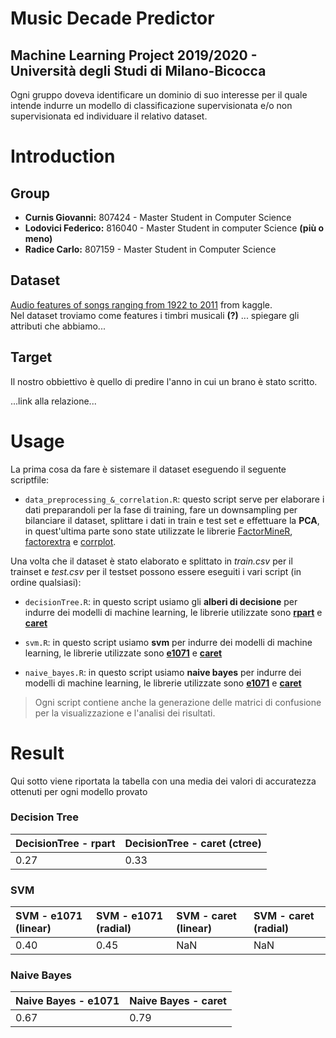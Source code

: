 # Music Decade Predictor

## Machine Learning Project 2019/2020 - Università degli Studi di Milano-Bicocca

Ogni gruppo doveva identificare un dominio di suo interesse per il quale intende indurre un modello di classificazione supervisionata e/o non supervisionata ed individuare il relativo dataset. 


# Introduction

## Group 
* **Curnis Giovanni:** 807424 - Master Student in Computer Science
* **Lodovici Federico:** 816040 - Master Student in computer Science **(più o meno)**
* **Radice Carlo:** 807159 - Master Student in Computer Science

## Dataset

[Audio features of songs ranging from 1922 to 2011](https://www.kaggle.com/uciml/msd-audio-features) from kaggle.\
Nel dataset troviamo come features i timbri musicali **(?)** ... spiegare gli attributi che abbiamo...

## Target

Il nostro obbiettivo è quello di predire l'anno in cui un brano è stato scritto.

...link alla relazione...

# Usage
La prima cosa da fare è sistemare il dataset eseguendo il seguente scriptfile:

* ``` data_preprocessing_&_correlation.R ```: questo script serve per elaborare i dati preparandoli per la fase di training, fare un downsampling per bilanciare il dataset, splittare i dati in train e test set e effettuare la **PCA**, in quest'ultima parte sono state utilizzate le librerie [FactorMineR](https://www.rdocumentation.org/packages/FactoMineR/versions/2.1), [factorextra](https://www.rdocumentation.org/packages/factoextra/versions/1.0.3) e [corrplot](https://cran.r-project.org/web/packages/corrplot/vignettes/corrplot-intro.html).

Una volta che il dataset è stato elaborato e splittato in *train.csv* per il trainset e *test.csv* per il testset possono essere eseguiti i vari script (in ordine qualsiasi):

* ``` decisionTree.R ```: in questo script usiamo gli **alberi di decisione** per indurre dei modelli di machine learning, le librerie utilizzate sono [**rpart**](https://www.rdocumentation.org/packages/rpart/versions/4.1-15/topics/rpart) e [**caret**](http://topepo.github.io/caret/index.html)

* ``` svm.R ```: in questo script usiamo **svm** per indurre dei modelli di machine learning, le librerie utilizzate sono [**e1071**](https://www.rdocumentation.org/packages/e1071/versions/1.7-3) e [**caret**](http://topepo.github.io/caret/index.html)

* ``` naive_bayes.R ```: in questo script usiamo **naive bayes** per indurre dei modelli di machine learning, le librerie utilizzate sono [**e1071**](https://www.rdocumentation.org/packages/e1071/versions/1.7-3) e [**caret**](http://topepo.github.io/caret/index.html)

> Ogni script contiene anche la generazione delle matrici di confusione per la visualizzazione e l'analisi dei risultati.

# Result

Qui sotto viene riportata la tabella con una media dei valori di accuratezza ottenuti per ogni modello provato

### **Decision Tree**
| DecisionTree - rpart | DecisionTree - caret (ctree) |
|:--- |:--- |
| 0.27 | 0.33 |

### **SVM**
| SVM - e1071 (linear)| SVM - e1071 (radial) | SVM - caret (linear)| SVM - caret (radial) |
|:--- |:--- |:--- |:--- | 
| 0.40 | 0.45 | NaN | NaN |

### **Naive Bayes**
| Naive Bayes - e1071 | Naive Bayes - caret |
|:--- |:--- |
| 0.67 | 0.79 |
